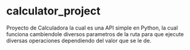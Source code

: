 # calculator_project
Proyecto de Calculadora la cual es una API simple en Python, la cual funciona cambiendole diversos parametros de la ruta para que ejecute diversas operaciones dependiendo del valor que se le de.

